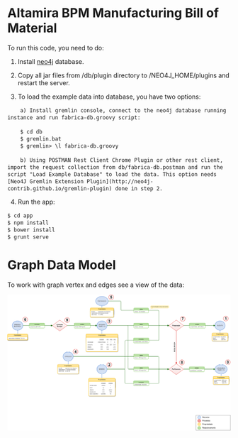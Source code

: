 Altamira BPM Manufacturing Bill of Material
===========================================

To run this code, you need to do: 

1. Install [neo4j](http://neo4j.com/artifact.php?name=neo4j-community_windows_2_1_3.exe) database.

2. Copy all jar files from /db/plugin directory to /NEO4J_HOME/plugins and restart the server.

3. To load the example data into database, you have two options:

```
    a) Install gremlin console, connect to the neo4j database running instance and run fabrica-db.groovy script:

    $ cd db
    $ gremlin.bat
    $ gremlin> \l fabrica-db.groovy

    b) Using POSTMAN Rest Client Chrome Plugin or other rest client, import the request collection from db/fabrica-db.postman and run the script "Load Example Database" to load the data. This option needs [Neo4J Gremlin Extension Plugin](http://neo4j-contrib.github.io/gremlin-plugin) done in step 2.
```

4. Run the app:

```
$ cd app
$ npm install
$ bower install
$ grunt serve
```

Graph Data Model
================

To work with graph vertex and edges see a view of the data:

![Alt text](docs/Processo%20de%20Fabricação.png?raw=true "Fabrica")
